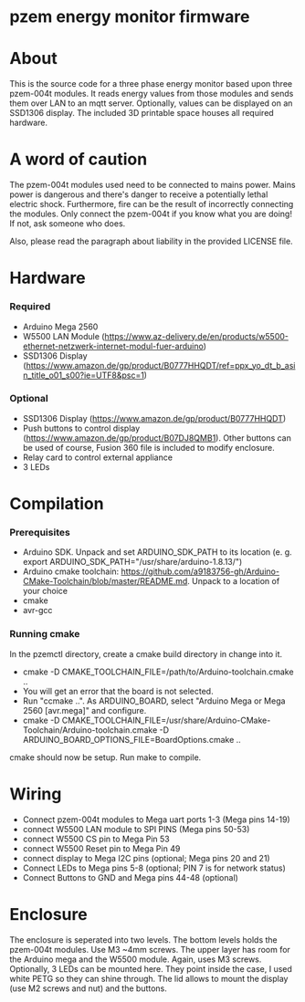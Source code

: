 # pzem energy monitor firmware

# About

This is the source code for a three phase energy monitor based upon three pzem-004t modules. It reads energy values from those modules and sends them over LAN to an mqtt server. Optionally, values can be displayed on an SSD1306 display.
The included 3D printable space houses all required hardware.

# A word of caution

The pzem-004t modules used need to be connected to mains power. Mains power is dangerous and there's danger to receive a potentially lethal electric shock. Furthermore, fire can be the result of incorrectly connecting the modules.  Only connect the pzem-004t if you know what you are doing! If not, ask someone who does.

Also, please read the paragraph about liability in the provided LICENSE file.

# Hardware
### Required
- Arduino Mega 2560
- W5500 LAN Module (https://www.az-delivery.de/en/products/w5500-ethernet-netzwerk-internet-modul-fuer-arduino)
- SSD1306 Display (https://www.amazon.de/gp/product/B0777HHQDT/ref=ppx_yo_dt_b_asin_title_o01_s00?ie=UTF8&psc=1)

### Optional
- SSD1306 Display (https://www.amazon.de/gp/product/B0777HHQDT)
- Push buttons to control display (https://www.amazon.de/gp/product/B07DJ8QMB1). Other buttons can be used of course, Fusion 360 file is included to modify enclosure.
- Relay card to control external appliance
- 3 LEDs

# Compilation

### Prerequisites
- Arduino SDK. Unpack and set ARDUINO_SDK_PATH to its location (e. g. export ARDUINO_SDK_PATH="/usr/share/arduino-1.8.13/")
- Arduino cmake toolchain: https://github.com/a9183756-gh/Arduino-CMake-Toolchain/blob/master/README.md. Unpack to a location of your choice
- cmake
- avr-gcc

### Running cmake

In the pzemctl directory, create a cmake build directory in change into it.

- cmake -D CMAKE_TOOLCHAIN_FILE=/path/to/Arduino-toolchain.cmake ..
- You will get an error that the board is not selected.
- Run "ccmake ..". As ARDUINO_BOARD, select "Arduino Mega or Mega 2560 [avr.mega]" and configure.
- cmake -D CMAKE_TOOLCHAIN_FILE=/usr/share/Arduino-CMake-Toolchain/Arduino-toolchain.cmake -D ARDUINO_BOARD_OPTIONS_FILE=BoardOptions.cmake ..

cmake should now be setup. Run make to compile.

# Wiring

- Connect pzem-004t modules to Mega uart ports 1-3 (Mega pins 14-19)
- connect W5500 LAN module to SPI PINS (Mega pins 50-53)
- connect W5500 CS pin to Mega Pin 53
- connect W5500 Reset pin to Mega Pin 49
- connect display to Mega I2C pins (optional; Mega pins 20 and 21)
- Connect LEDs to Mega pins 5-8 (optional; PIN 7 is for network status)
- Connect Buttons to GND and Mega pins 44-48 (optional)

# Enclosure

The enclosure is seperated into two levels. The bottom levels holds the pzem-004t modules. Use M3 ~4mm screws.
The upper layer has room for the Arduino mega and the W5500 module. Again, uses M3 screws. Optionally, 3 LEDs can be mounted here. They point inside the case, I used white PETG so they can shine through.
The lid allows to mount the display (use M2 screws and nut) and the buttons.